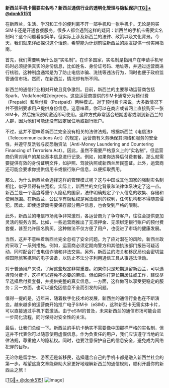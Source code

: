 **新西兰手机卡需要实名吗？新西兰通信行业的透明化管理与隐私保护[[TG💪+ @donk5151](https://t.me/s/donk5151)]**

在新西兰，生活、学习和工作的便利离不开一部手机和一张手机卡。无论是购买SIM卡还是开通套餐服务，很多人都会遇到这样的疑问：新西兰的手机卡需要实名制吗？这个问题看似简单，但实际上涉及新西兰的法律、政策以及文化背景。今天，我们就来详细探讨这个话题，希望能为计划前往新西兰的朋友提供一份实用指南。

首先，我们需要明确什么是“实名制”。在许多国家，实名制是指用户在申请手机号码时必须提供真实的身份信息，比如姓名、身份证号码、地址等，并通过运营商进行核验。这种制度通常是为了防止电信诈骗、洗钱等违法行为，同时也便于政府监管通信市场。然而，在新西兰，情况却有所不同。

新西兰的通信行业相对开放且竞争激烈。目前，新西兰的主要移动运营商包括Spark、Vodafone和2degrees。这些运营商提供的SIM卡通常分为预付费（Prepaid）和后付费（Postpaid）两种模式。对于预付费卡来说，大多数情况下并不强制要求用户提供身份信息。这意味着，你可以在商店或者网上直接购买一张SIM卡，然后按照说明激活即可使用。这种方式非常适合短期游客或刚到新西兰的人群，因为他们可能还没有固定居住地或银行账户。

不过，这并不意味着新西兰完全没有相关的法律法规。根据新西兰《电信法》（Telecommunications Act）的规定，运营商有义务确保其网络和服务的安全性，并遵守反洗钱与反恐融资法（Anti-Money Laundering and Countering Financing of Terrorism Act）。因此，虽然不需要严格意义上的“实名制”，但运营商仍需对用户的某些基本信息进行记录。例如，如果你选择后付费套餐，那么就需要提供有效的身份证明文件，如护照、驾驶执照或新西兰居民签证。此外，运营商还可能会要求你提供信用卡或银行账户信息，以便扣取费用。

那么，为什么新西兰会选择这样的管理模式呢？这与中国或其他国家的强制实名制相比，似乎显得有些宽松。实际上，新西兰的文化背景和法律体系决定了这一点。新西兰是一个高度尊重个人隐私的国家，法律明确规定了个人信息的收集、存储和使用范围。在新西兰，公民享有隐私权是宪法级别的权利，任何机构都不得随意侵犯。因此，即使运营商需要保存部分用户信息，也会受到严格的限制。

此外，新西兰的电信市场竞争非常激烈，各运营商为了争夺客户，往往会提供更加灵活的服务方案。比如，一些运营商推出了无须押金、无须绑定银行账户的预付费套餐，甚至允许匿名购买。这种做法不仅方便了用户，也促进了市场的健康发展。

当然，这并不意味着新西兰完全忽视了安全问题。为了应对潜在的风险，新西兰政府采取了一系列措施。例如，运营商必须定期向警方和其他执法部门报告可疑活动，同时配合打击电信诈骗和非法交易。另外，新西兰的海关和移民局也会密切监控国际旅客携带的电子设备，以防止不法分子利用通信工具从事违法活动。

对于普通用户来说，了解这些规定非常重要。如果你只是短期逗留新西兰，可以选择预付费卡，这样可以避免不必要的麻烦。但如果你打算长期居住或工作，建议尽早选择后付费套餐，并提供完整的真实信息。一方面，这样做可以享受更稳定的服务；另一方面，也可以避免因信息不全而引发的问题。

值得一提的是，近年来，随着数字化技术的发展，新西兰的通信行业也在不断演变。越来越多的运营商开始推广电子SIM卡（eSIM），这种新型卡无需实体卡片，可以直接通过手机下载激活。由于eSIM的普及，未来新西兰的通信市场可能会进一步简化流程，同时保持对安全性的关注。

最后，让我们总结一下。新西兰的手机卡确实不需要像中国那样严格的实名制，但这并不代表你可以随意使用虚假信息。作为负责任的用户，我们应该遵守当地的法律法规，尊重他人的隐私权。同时，也要注意保护自己的信息安全，避免成为网络犯罪的目标。

无论你是留学生、游客还是新移民，选择适合自己的手机卡都是融入新西兰社会的第一步。希望这篇文章能帮助大家更好地理解新西兰的通信规则，顺利开启你的新西兰之旅！

[[TG💪+ @donk5151](https://t.me/s/donk5151) ![Image](https://i.postimg.cc/rwNCRYN7/Snipaste-2025-04-30-17-27-05.png)]